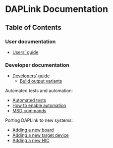 # DAPLink Documentation


## Table of Contents

### User documentation

* [Users’ guide](USERS-GUIDE.md)

### Developer documentation

* [Developers’ guide](DEVELOPERS-GUIDE.md)
    * [Build output variants](BUILD_VARIANTS.md)

Automated tests and automation:

* [Automated tests](AUTOMATED_TEST.md)
* [How to enable automation](ENABLE_AUTOMATION.md)
* [MSD commands](MSD_COMMANDS.md)

Porting DAPLink to new systems:

* [Adding a new board](PORT_BOARD.md)
* [Adding a new target device](PORT_TARGET.md)
* [Adding a new HIC](PORT_HIC.md)


